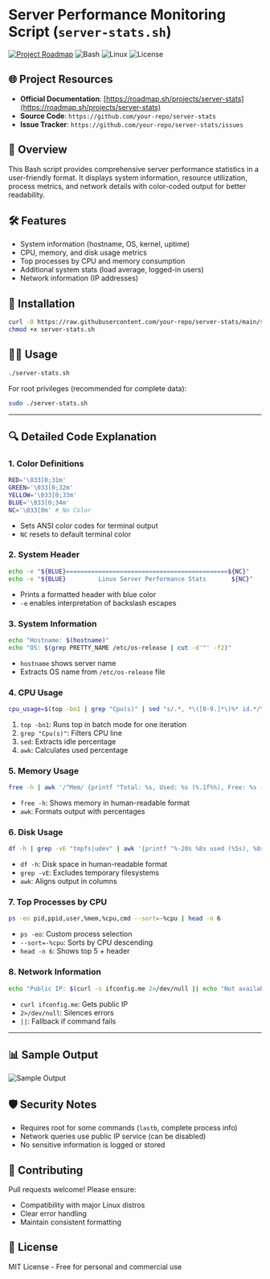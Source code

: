# Server Performance Monitoring Script (`server-stats.sh`)

[![Project Roadmap](https://img.shields.io/badge/Project_Roadmap-Follow_Progress-blue?style=flat-square)](https://roadmap.sh/projects/server-stats)
![Bash](https://img.shields.io/badge/Bash-5.1%2B-4EAA25?logo=gnu-bash&logoColor=white)
![Linux](https://img.shields.io/badge/Linux-FCC624?logo=linux&logoColor=black)
![License](https://img.shields.io/badge/License-MIT-blue)

## 🌐 Project Resources
- **Official Documentation**: [https://roadmap.sh/projects/server-stats](https://roadmap.sh/projects/server-stats)
- **Source Code**: `https://github.com/your-repo/server-stats`
- **Issue Tracker**: `https://github.com/your-repo/server-stats/issues`

## 📝 Overview
This Bash script provides comprehensive server performance statistics in a user-friendly format. It displays system information, resource utilization, process metrics, and network details with color-coded output for better readability.

## 🛠️ Features
- System information (hostname, OS, kernel, uptime)
- CPU, memory, and disk usage metrics
- Top processes by CPU and memory consumption
- Additional system stats (load average, logged-in users)
- Network information (IP addresses)

## 🚀 Installation
```bash
curl -O https://raw.githubusercontent.com/your-repo/server-stats/main/server-stats.sh
chmod +x server-stats.sh
```

## 🏃‍♂️ Usage
```bash
./server-stats.sh
```
For root privileges (recommended for complete data):
```bash
sudo ./server-stats.sh
```

---

## 🔍 Detailed Code Explanation

### 1. Color Definitions
```bash
RED='\033[0;31m'
GREEN='\033[0;32m'
YELLOW='\033[0;33m'
BLUE='\033[0;34m'
NC='\033[0m' # No Color
```
- Sets ANSI color codes for terminal output
- `NC` resets to default terminal color

### 2. System Header
```bash
echo -e "${BLUE}=============================================${NC}"
echo -e "${BLUE}         Linux Server Performance Stats       ${NC}"
```
- Prints a formatted header with blue color
- `-e` enables interpretation of backslash escapes

### 3. System Information
```bash
echo "Hostname: $(hostname)"
echo "OS: $(grep PRETTY_NAME /etc/os-release | cut -d'"' -f2)"
```
- `hostname` shows server name
- Extracts OS name from `/etc/os-release` file

### 4. CPU Usage
```bash
cpu_usage=$(top -bn1 | grep "Cpu(s)" | sed "s/.*, *\([0-9.]*\)%* id.*/\1/" | awk '{print 100 - $1"%"}')
```
1. `top -bn1`: Runs top in batch mode for one iteration
2. `grep "Cpu(s)"`: Filters CPU line
3. `sed`: Extracts idle percentage
4. `awk`: Calculates used percentage

### 5. Memory Usage
```bash
free -h | awk '/^Mem/ {printf "Total: %s, Used: %s (%.1f%%), Free: %s (%.1f%%)\n", $2, $3, $3/$2*100, $4, $4/$2*100}'
```
- `free -h`: Shows memory in human-readable format
- `awk`: Formats output with percentages

### 6. Disk Usage
```bash
df -h | grep -vE "tmpfs|udev" | awk '{printf "%-20s %8s used (%5s), %8s free\n", $1, $3, $5, $4}'
```
- `df -h`: Disk space in human-readable format
- `grep -vE`: Excludes temporary filesystems
- `awk`: Aligns output in columns

### 7. Top Processes by CPU
```bash
ps -eo pid,ppid,user,%mem,%cpu,cmd --sort=-%cpu | head -n 6
```
- `ps -eo`: Custom process selection
- `--sort=-%cpu`: Sorts by CPU descending
- `head -n 6`: Shows top 5 + header

### 8. Network Information
```bash
echo "Public IP: $(curl -s ifconfig.me 2>/dev/null || echo "Not available")"
```
- `curl ifconfig.me`: Gets public IP
- `2>/dev/null`: Silences errors
- `||`: Fallback if command fails

---

## 📊 Sample Output
![Sample Output](sample-output.png)

## 🛡️ Security Notes
- Requires root for some commands (`lastb`, complete process info)
- Network queries use public IP service (can be disabled)
- No sensitive information is logged or stored

## 🤝 Contributing
Pull requests welcome! Please ensure:
- Compatibility with major Linux distros
- Clear error handling
- Maintain consistent formatting

## 📜 License
MIT License - Free for personal and commercial use


